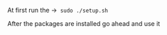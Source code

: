 At first run the ->```  sudo ./setup.sh  ```

After the packages are installed go ahead and use it 
